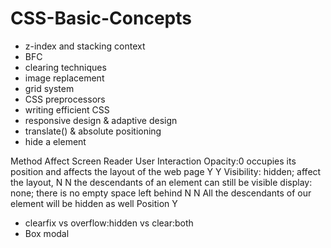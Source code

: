 # CSS-Basic-Concepts
- z-index and stacking context
- BFC
- clearing techniques
- image replacement
- grid system
- CSS preprocessors
- writing efficient CSS
- responsive design & adaptive design
- translate() & absolute positioning
- hide a element
<tr>Method               Affect                                                        Screen Reader   User Interaction</tr>
Opacity:0            occupies its position and affects the layout of the web page       Y               Y
Visibility: hidden;  affect the layout,                                                 N               N
                     the descendants of an element can still be visible
display: none;       there is no empty space left behind                                N               N
                     All the descendants of our element will be hidden as well
Position                                                                                Y
                     
- clearfix vs overflow:hidden vs clear:both
- Box modal
                     


